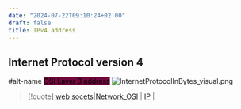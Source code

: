 ```yaml
---
date: "2024-07-22T09:10:24+02:00"
draft: false
title: IPv4 address
---
```


## Internet Protocol version 4

#alt-name <mark style="background: #72083D;">OSI Layer 3 address</mark>
![InternetProtocolInBytes_visual.png](/Notes/InternetProtocolInBytes_visual.png)

> \[!quote\] [web
> socets](/Notes/posts/MAIN_Network+/web_socets)\|[Network_OSI](/Notes/posts/Network/Ref_OSI/Network_OSI)
> \| [IP](/Notes/posts/Network/Ref_OSI/IP) \|
